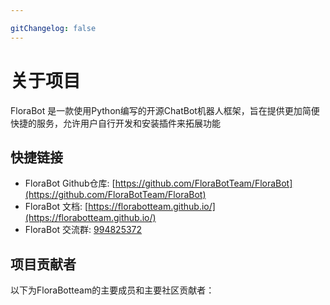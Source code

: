 ```yaml
---

gitChangelog: false
---
```

<script setup>
import {VPTeamPage,VPTeamPageTitle,VPTeamMembers} from 'vitepress/theme'

const members= [
  {
    avatar: 'https://github.com/AEBC08.png',
    name: 'AEBC08',
    title: '项目发起者/主要开发者',
    links:[
      { icon:'github',link:'https://github.com/AEBC08'},
      { icon:{svg: '<svg xmlns="http://www.w3.org/2000/svg" viewBox="0 0 24 24" fill="currentColor"><path fill="none" d="M0 0h24v24H0z"></path><path d="M18.223 3.08609C18.7112 3.57424 18.7112 4.3657 18.223 4.85385L17.08 5.99622L18.25 5.99662C20.3211 5.99662 22 7.67555 22 9.74662V17.2466C22 19.3177 20.3211 20.9966 18.25 20.9966H5.75C3.67893 20.9966 2 19.3177 2 17.2466V9.74662C2 7.67555 3.67893 5.99662 5.75 5.99662L6.91625 5.99622L5.77466 4.85481C5.28651 4.36665 5.28651 3.5752 5.77466 3.08704C6.26282 2.59889 7.05427 2.59889 7.54243 3.08704L10.1941 5.73869C10.2729 5.81753 10.339 5.90428 10.3924 5.99638L13.6046 5.99661C13.6581 5.90407 13.7244 5.81691 13.8036 5.73774L16.4553 3.08609C16.9434 2.59793 17.7349 2.59793 18.223 3.08609ZM18.25 8.50662H5.75C5.09102 8.50662 4.55115 9.01654 4.50343 9.66333L4.5 9.75662V17.2566C4.5 17.9156 5.00992 18.4555 5.65671 18.5032L5.75 18.5066H18.25C18.909 18.5066 19.4489 17.9967 19.4966 17.3499L19.5 17.2566V9.75662C19.5 9.06626 18.9404 8.50662 18.25 8.50662ZM8.25 11.0066C8.94036 11.0066 9.5 11.5663 9.5 12.2566V13.5066C9.5 14.197 8.94036 14.7566 8.25 14.7566C7.55964 14.7566 7 14.197 7 13.5066V12.2566C7 11.5663 7.55964 11.0066 8.25 11.0066ZM15.75 11.0066C16.4404 11.0066 17 11.5663 17 12.2566V13.5066C17 14.197 16.4404 14.7566 15.75 14.7566C15.0596 14.7566 14.5 14.197 14.5 13.5066V12.2566C14.5 11.5663 15.0596 11.0066 15.75 11.0066Z"></path></svg>'},link:'https://space.bilibili.com/510197857'}
    ]
  },
  {
    avatar: 'https://github.com/luyanci.png',
    name: 'luyanci',
    title: '文档维护者',
    links:[
      { icon:'github',link:'https://github.com/luyanci'},
      { icon:{svg: '<svg xmlns="http://www.w3.org/2000/svg" viewBox="0 0 24 24" fill="currentColor"><path fill="none" d="M0 0h24v24H0z"></path><path d="M18.223 3.08609C18.7112 3.57424 18.7112 4.3657 18.223 4.85385L17.08 5.99622L18.25 5.99662C20.3211 5.99662 22 7.67555 22 9.74662V17.2466C22 19.3177 20.3211 20.9966 18.25 20.9966H5.75C3.67893 20.9966 2 19.3177 2 17.2466V9.74662C2 7.67555 3.67893 5.99662 5.75 5.99662L6.91625 5.99622L5.77466 4.85481C5.28651 4.36665 5.28651 3.5752 5.77466 3.08704C6.26282 2.59889 7.05427 2.59889 7.54243 3.08704L10.1941 5.73869C10.2729 5.81753 10.339 5.90428 10.3924 5.99638L13.6046 5.99661C13.6581 5.90407 13.7244 5.81691 13.8036 5.73774L16.4553 3.08609C16.9434 2.59793 17.7349 2.59793 18.223 3.08609ZM18.25 8.50662H5.75C5.09102 8.50662 4.55115 9.01654 4.50343 9.66333L4.5 9.75662V17.2566C4.5 17.9156 5.00992 18.4555 5.65671 18.5032L5.75 18.5066H18.25C18.909 18.5066 19.4489 17.9967 19.4966 17.3499L19.5 17.2566V9.75662C19.5 9.06626 18.9404 8.50662 18.25 8.50662ZM8.25 11.0066C8.94036 11.0066 9.5 11.5663 9.5 12.2566V13.5066C9.5 14.197 8.94036 14.7566 8.25 14.7566C7.55964 14.7566 7 14.197 7 13.5066V12.2566C7 11.5663 7.55964 11.0066 8.25 11.0066ZM15.75 11.0066C16.4404 11.0066 17 11.5663 17 12.2566V13.5066C17 14.197 16.4404 14.7566 15.75 14.7566C15.0596 14.7566 14.5 14.197 14.5 13.5066V12.2566C14.5 11.5663 15.0596 11.0066 15.75 11.0066Z"></path></svg>'},link:'https://space.bilibili.com/282873551'}
    ]
  },
  {
    avatar: 'https://github.com/wuchang325.png',
    name: 'Wuchang325',
    title: '文档维护者/前端开发者',
    links:[
      { icon:'github',link:'https://github.com/wuchang325'},
      { icon:{svg: '<svg xmlns="http://www.w3.org/2000/svg" viewBox="0 0 24 24" fill="currentColor"><path fill="none" d="M0 0h24v24H0z"></path><path d="M18.223 3.08609C18.7112 3.57424 18.7112 4.3657 18.223 4.85385L17.08 5.99622L18.25 5.99662C20.3211 5.99662 22 7.67555 22 9.74662V17.2466C22 19.3177 20.3211 20.9966 18.25 20.9966H5.75C3.67893 20.9966 2 19.3177 2 17.2466V9.74662C2 7.67555 3.67893 5.99662 5.75 5.99662L6.91625 5.99622L5.77466 4.85481C5.28651 4.36665 5.28651 3.5752 5.77466 3.08704C6.26282 2.59889 7.05427 2.59889 7.54243 3.08704L10.1941 5.73869C10.2729 5.81753 10.339 5.90428 10.3924 5.99638L13.6046 5.99661C13.6581 5.90407 13.7244 5.81691 13.8036 5.73774L16.4553 3.08609C16.9434 2.59793 17.7349 2.59793 18.223 3.08609ZM18.25 8.50662H5.75C5.09102 8.50662 4.55115 9.01654 4.50343 9.66333L4.5 9.75662V17.2566C4.5 17.9156 5.00992 18.4555 5.65671 18.5032L5.75 18.5066H18.25C18.909 18.5066 19.4489 17.9967 19.4966 17.3499L19.5 17.2566V9.75662C19.5 9.06626 18.9404 8.50662 18.25 8.50662ZM8.25 11.0066C8.94036 11.0066 9.5 11.5663 9.5 12.2566V13.5066C9.5 14.197 8.94036 14.7566 8.25 14.7566C7.55964 14.7566 7 14.197 7 13.5066V12.2566C7 11.5663 7.55964 11.0066 8.25 11.0066ZM15.75 11.0066C16.4404 11.0066 17 11.5663 17 12.2566V13.5066C17 14.197 16.4404 14.7566 15.75 14.7566C15.0596 14.7566 14.5 14.197 14.5 13.5066V12.2566C14.5 11.5663 15.0596 11.0066 15.75 11.0066Z"></path></svg>'},link:'https://space.bilibili.com/3546588221803257'}
    ]
  },
]

</script>


<h1>关于项目</h1>

FloraBot 是一款使用Python编写的开源ChatBot机器人框架，旨在提供更加简便快捷的服务，允许用户自行开发和安装插件来拓展功能



## 快捷链接
- FloraBot Github仓库: [https://github.com/FloraBotTeam/FloraBot](https://github.com/FloraBotTeam/FloraBot)
- FloraBot 文档: [https://florabotteam.github.io/](https://florabotteam.github.io/)
- FloraBot 交流群: [994825372](https://qm.qq.com/q/bdiS3MkV9K)

## 项目贡献者
以下为FloraBotteam的主要成员和主要社区贡献者：



<VPTeamMembers size="small" :members="members" />





